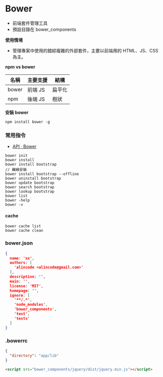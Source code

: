 # Bower

* 前端套件管理工具
* 預設目錄在 bower_components

<!-- bowerbrid -->

**使用情境**

* 管理專案中使用的錯綜複雜的外部套件，主要以前端用的 HTML、JS、CSS 為主。

**npm vs bower**

| 名稱   | 主要支援  | 結構 |
| ----- | -------- | ------ |
| bower | 前端 JS | 扁平化 |
| npm   | 後端 JS | 樹狀  |

**安裝 bower**

```
npm install bower -g
```

### 常用指令

* [API · Bower](https://bower.io/docs/api/)

```
bower init
bower install
bower install bootstrap
// 離線安裝
bower install bootstrap --offline
bower uninstall bootstrap
bower update bootstrap
bower search bootstrap
bower lookup bootstrap
bower list
bower -help
bower -v
```

#### cache

```
bower cache list
bower cache clean
```

### bower.json

```json
{
  name: 'xx',
  authors: [
    'alincode <alincode@gmail.com>'
  ],
  description: '',
  main: '',
  license: 'MIT',
  homepage: '',
  ignore: [
    '**/.*',
    'node_modules',
    'bower_components',
    'test',
    'tests'
  ]
}
```

### .bowerrc

```json
{
  "directory": "app/lib"
}
```

```html
<script src="bower_components/jquery/dist/jquery.min.js"></script>
```
